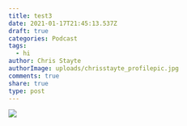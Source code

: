 ```yaml
---
title: test3
date: 2021-01-17T21:45:13.537Z
draft: true
categories: Podcast
tags:
  - hi
author: Chris Stayte
authorImage: uploads/chrisstayte_profilepic.jpg
comments: true
share: true
type: post
---
```

![](images/sheet-1.png)